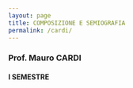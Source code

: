 ```yaml
---
layout: page
title: COMPOSIZIONE E SEMIOGRAFIA
permalink: /cardi/
---
```


### Prof. Mauro CARDI
#### I SEMESTRE
